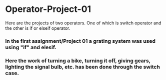# Operator-Project-01
Here are the projects of two operators. One of which is switch operator and the other is if or elseif operator.

### In the first assignment/Project 01 a grating system was used using "if" and elesif.
### Here the work of turning a bike, turning it off, giving gears, lighting the signal bulb, etc. has been done through the switch case.
